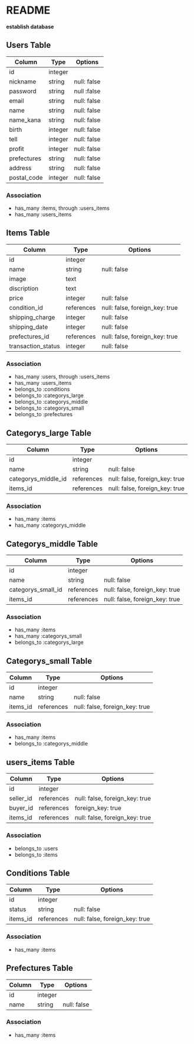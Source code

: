 # README

**establish database**

## Users Table

|Column|Type|Options|
|------|----|-------|
|id|integer||
|nickname|string|null: false|
|password|string|null :false|
|email|string|null: false|
|name|string|null: false|
|name_kana|string|null: false|
|birth|integer|null: false|
|tell|integer|null: false|
|profit|integer|null: false|
|prefectures|string|null: false|
|address|string|null: false|
|postal_code|integer|null: false|
### Association
- has_many :items, through :users_items
- has_many :users_items

## Items Table
|Column|Type|Options|
|------|----|-------|
|id|integer||
|name|string|null: false|
|image|text||
|discription|text||
|price|integer|null: false|
|condition_id|references|null: false, foreign_key: true|
|shipping_charge|integer|null: false|
|shipping_date|integer|null: false|
|prefectures_id|references|null: false, foreign_key: true|
|transaction_status|integer|null: false|
### Association
- has_many :users, through :users_items
- has_many :users_items
- belongs_to :conditions
- belongs_to :categorys_large
- belongs_to :categorys_middle
- belongs_to :categorys_small
- belongs_to :prefectures


## Categorys_large Table
|Column|Type|Options|
|------|----|-------|
|id|integer||
|name|string|null: false|
|categorys_middle_id|references|null: false, foreign_key: true|
|items_id|references|null: false, foreign_key: true|
### Association
- has_many :items
- has_many :categorys_middle

## Categorys_middle Table
|Column|Type|Options|
|------|----|-------|
|id|integer||
|name|string|null: false|
|categorys_small_id|references|null: false, foreign_key: true|
|items_id|references|null: false, foreign_key: true|
### Association
- has_many :items
- has_many :categorys_small
- belongs_to :categorys_large

## Categorys_small Table
|Column|Type|Options|
|------|----|-------|
|id|integer||
|name|string|null: false|
|items_id|references|null: false, foreign_key: true|
### Association
- has_many :items
- belongs_to :categorys_middle

## users_items Table
|Column|Type|Options|
|------|----|-------|
|id|integer||
|seller_id|references|null: false, foreign_key: true|
|buyer_id|references|foreign_key: true|
|items_id|references|null: false, foreign_key: true|

### Association
- belongs_to :users
- belongs_to :items

## Conditions Table
|Column|Type|Options|
|------|----|-------|
|id|integer||
|status|string|null: false|
|items_id|references|null: false, foreign_key: true|

### Association
- has_many :items

## Prefectures Table
|Column|Type|Options|
|------|----|-------|
|id|integer||
|name|string|null: false|

### Association
- has_many :items